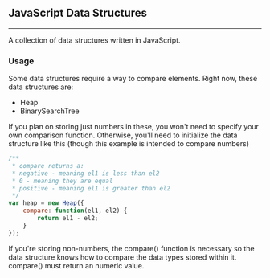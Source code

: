 ## JavaScript Data Structures
---

A collection of data structures written in JavaScript.

### Usage
Some data structures require a way to compare elements. Right now, these data 
structures are:
- Heap
- BinarySearchTree

If you plan on storing just numbers in these, you won't need to 
specify your own comparison function. Otherwise, you'll need to initialize the 
data structure like this (though this example is intended to compare numbers)

```javascript
/**
 * compare returns a:
 * negative - meaning el1 is less than el2
 * 0 - meaning they are equal
 * positive - meaning el1 is greater than el2
 */
var heap = new Heap({
    compare: function(el1, el2) {
        return el1 - el2;
    }
});
```
If you're storing non-numbers, the compare() function is necessary so the 
data structure knows how to compare the data types stored within it.
compare() must return an numeric value.
